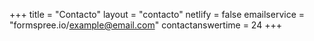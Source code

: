 +++
title = "Contacto"
layout = "contacto"
netlify = false
emailservice = "formspree.io/example@email.com"
contactanswertime = 24
+++
